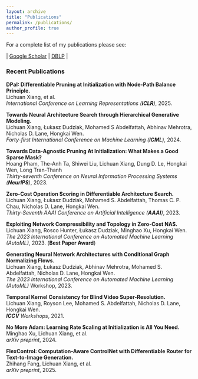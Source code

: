 ```yaml
---
layout: archive
title: "Publications"
permalink: /publications/
author_profile: true
---
```


For a complete list of my publications please see:

|  [Google Scholar](https://scholar.google.com/citations?user=kkfAMrIAAAAJ) |  [DBLP](https://dblp.org/pid/264/2000.html) |

### Recent Publications
**DPaI: Differentiable Pruning at Initialization with Node-Path Balance Principle.**  
Lichuan Xiang, et al.  
_International Conference on Learning Representations (**ICLR**)_, 2025.

**Towards Neural Architecture Search through Hierarchical Generative Modeling.**  
Lichuan Xiang, Łukasz Dudziak, Mohamed S Abdelfattah, Abhinav Mehrotra, Nicholas D. Lane, Hongkai Wen.  
_Forty-first International Conference on Machine Learning (**ICML**)_, 2024.

**Towards Data-Agnostic Pruning At Initialization: What Makes a Good Sparse Mask?**  
Hoang Pham, The-Anh Ta, Shiwei Liu, Lichuan Xiang, Dung D. Le, Hongkai Wen, Long Tran-Thanh  
_Thirty-seventh Conference on Neural Information Processing Systems (**NeurIPS**)_, 2023.

**Zero-Cost Operation Scoring in Differentiable Architecture Search.**  
Lichuan Xiang, Łukasz Dudziak, Mohamed S. Abdelfattah, Thomas C. P. Chau, Nicholas D. Lane, Hongkai Wen.  
_Thirty-Seventh AAAI Conference on Artificial Intelligence (**AAAI**)_, 2023.

**Exploiting Network Compressibility and Topology in Zero-Cost NAS.**  
Lichuan Xiang, Rosco Hunter, Łukasz Dudziak, Minghao Xu, Hongkai Wen.  
_The 2023 International Conference on Automated Machine Learning (AutoML)_, 2023. (**Best Paper Award**)

**Generating Neural Network Architectures with Conditional Graph Normalizing Flows.**  
Lichuan Xiang, Łukasz Dudziak, Abhinav Mehrotra, Mohamed S. Abdelfattah, Nicholas D. Lane, Hongkai Wen.  
_The 2023 International Conference on Automated Machine Learning (AutoML)_ Workshop, 2023.

**Temporal Kernel Consistency for Blind Video Super-Resolution.**  
Lichuan Xiang, Royson Lee, Mohamed S. Abdelfattah, Nicholas D. Lane, Hongkai Wen.  
_**ICCV** Workshops_, 2021.

**No More Adam: Learning Rate Scaling at Initialization is All You Need.**  
Minghao Xu, Lichuan Xiang, et al.  
_arXiv preprint_, 2024.

**FlexControl: Computation-Aware ControlNet with Differentiable Router for Text-to-Image Generation.**  
Zhihang Fang, Lichuan Xiang, et al.  
_arXiv preprint_, 2025.
